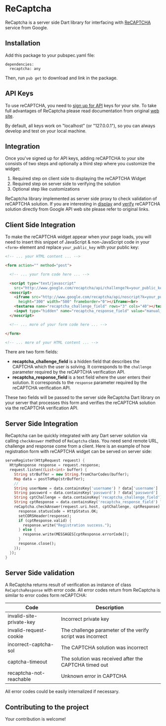 ReCaptcha
=========

ReCaptcha is a server side Dart library for interfacing with [ReCAPTCHA](https://developers.google.com/recaptcha) service from Google.

Installation
------------

Add this package to your pubspec.yaml file:

    dependencies:
      recaptcha: any

Then, run `pub get` to download and link in the package.

API Keys
--------

To use reCAPTCHA, you need to [sign up for API](http://www.google.com/recaptcha/admin#whyrecaptcha) keys for your site. To take full advantages of ReCaptcha please read documentation from original [web site](https://developers.google.com/recaptcha).

By default, all keys work on "localhost" (or "127.0.0.1"), so you can always develop and test on your local machine.


Integration
-----------

Once you've signed up for API keys, adding reCAPTCHA to your site consists of two steps and optionally a third step where you customize the widget:

1. Required step on client side to displaying the reCAPTCHA Widget
2. Required step on server side to verifying the solution
3. Optional step like customizations

ReCaptcha library implemented as server side proxy to check validation of reCAPTCHA solution. If you are interesting in [display](https://developers.google.com/recaptcha/docs/display) and [verify](https://developers.google.com/recaptcha/docs/verify) reCAPTCHA solution directly from Google API web site please refer to original links. 

Client Side Integration
-----------------------

To make the reCAPTCHA widget appear when your page loads, you will need to insert this snippet of JavaScript & non-JavaScript code in your `<form>` element and replace `your_public_key` with your public key:

```html
<!-- ... your HTML content ... -->

<form action="" method="post">

  <!-- ... your form code here ... -->

  <script type="text/javascript" 
    src="http://www.google.com/recaptcha/api/challenge?k=your_public_key"></script>
  <noscript>
    <iframe src="http://www.google.com/recaptcha/api/noscript?k=your_public_key" 
      height="300" width="500" frameborder="0"></iframe><br>
    <textarea name="recaptcha_challenge_field" rows="3" cols="40"></textarea>
    <input type="hidden" name="recaptcha_response_field" value="manual_challenge">
  </noscript>

  <!-- ... more of your form code here ... -->

</form>

<!-- ... more of your HTML content ... -->
```

There are two form fields:

- **recaptcha_challenge_field** is a hidden field that describes the CAPTCHA which the user is solving. It corresponds to the `challenge` parameter required by the reCAPTCHA verification API.
- **recaptcha_response_field** is a text field where the user enters their solution. It corresponds to the `response` parameter required by the reCAPTCHA verification API.

These two fields will be passed to the server side ReCaptcha Dart library on your server that processes this form and verifies the reCAPTCHA solution via the reCAPTCHA verification API.

Server Side Integration
-----------------------

ReCaptcha can be quickly integrated with any Dart server solution via calling `checkAnswer` method of `ReCaptcha` class. You need send remote URL, challenge and response come from a client. 
Here is an example of how registration form with reCAPTCHA widget can be served on server side:

```dart
serveRegister(HttpRequest request) {
  HttpResponse response = request.response;
  request.listen((List<int> buffer) {
    String strBuffer = new String.fromCharCodes(buffer);
    Map data = postToMap(strBuffer);
    //
    String userName = data.containsKey('username') ? data['username'] : '';
    String password = data.containsKey('password') ? data['password'] : '';
    String cptChallenge = data.containsKey('recaptcha_challenge_field') ? data['recaptcha_challenge_field'] : '';
    String cptResponse = data.containsKey('recaptcha_response_field') ? data['recaptcha_response_field'] : '';
    reCaptcha.checkAnswer(request.uri.host, cptChallenge, cptResponse).then((ReCaptchaResponse cptResponse) {
      response.statusCode = HttpStatus.OK;
      setCORSHeader(response);
      if (cptResponse.valid) {
        response.write("Registration success.");
      } else {
        response.write(MESSAGES[cptResponse.errorCode]);
      }
      response.close();
    });
  });
}
```

Server Side validation
----------------------

A ReCaptcha returns result of verification as instance of class `ReCaptchaResponse` with error code. All error codes return from ReCaptcha is similar to error codes form reCAPTCHA:

Code | Description
-----|------------
invalid-site-private-key | Incorrect private key
invalid-request-cookie | The challenge parameter of the verify script was incorrect
incorrect-captcha-sol | The CAPTCHA solution was incorrect
captcha-timeout | The solution was received after the CAPTCHA timed out
recaptcha-not-reachable | Unknown error in CAPTCHA

All error codes could be easily internalized if necessary.

## Contributing to the project

Your contribution is welcome! 


